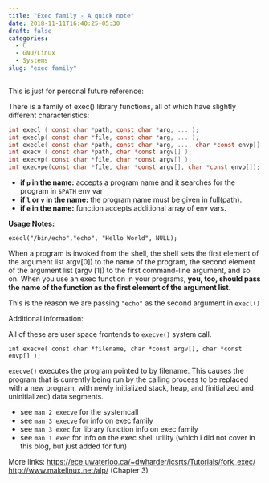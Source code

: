 ```yaml
---
title: "Exec family - A quick note"
date: 2018-11-11T16:40:25+05:30
draft: false
categories:
  - C
  - GNU/Linux
  - Systems
slug: "exec family"
---
```


This is just for personal future reference:

There is a family of exec() library functions, all of which have slightly different characteristics:

```c
int execl ( const char *path, const char *arg, ... );
int execlp( const char *file, const char *arg, ... );
int execle( const char *path, const char *arg, ..., char *const envp[] );
int execv ( const char *path, char *const argv[] );
int execvp( const char *file, char *const argv[] );
int execvpe(const char *file, char *const argv[], char *const envp[]);
```
- **if `p` in the name:** accepts a program name and it searches for the program in `$PATH` env var
- **if `l` or `v` in the name:** the program name must be given in full(path).
- **if `e` in the name:** function accepts additional array of env vars. 

**Usage Notes:**
```
execl("/bin/echo","echo", "Hello World", NULL);
```
When a program is invoked from the shell, the shell sets the first element of the argument list argv[0]) to the name of the program, the second element of the argument list (argv [1]) to the first command-line argument, and so on. When you use an exec function in your programs, **you, too, should pass the name of the function as the first element of the argument list.**

This is the reason we are passing `"echo"` as the second argument in `execl()`

Additional information:

All of these are user space frontends to `execve()` system call. 
```
int execve( const char *filename, char *const argv[], char *const envp[] );
```
`execve()` executes the program pointed to by filename.  This causes the program that is currently being run by the calling process to be replaced with a new program, with newly initialized stack, heap, and (initialized and uninitialized) data segments.

- see `man 2 execve` for the systemcall
- see `man 3 execve` for info on exec family
- see `man 3 exec` for library function info on exec family
- see `man 1 exec` for info on the exec shell utility (which i did not cover in this blog, but just added for fun)


More links:
https://ece.uwaterloo.ca/~dwharder/icsrts/Tutorials/fork_exec/
http://www.makelinux.net/alp/ (Chapter 3)
